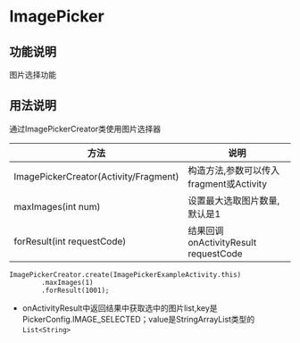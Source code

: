 # ImagePicker


## 功能说明
图片选择功能

## 用法说明
通过ImagePickerCreator类使用图片选择器

方法|说明
---|---
ImagePickerCreator(Activity/Fragment)|构造方法,参数可以传入fragment或Activity
maxImages(int num) |设置最大选取图片数量,默认是1
forResult(int requestCode)|结果回调onActivityResult requestCode

````
ImagePickerCreator.create(ImagePickerExampleActivity.this)
		.maxImages(1)
		.forResult(1001);
````

- onActivityResult中返回结果中获取选中的图片list,key是PickerConfig.IMAGE_SELECTED；value是StringArrayList类型的`List<String>`
